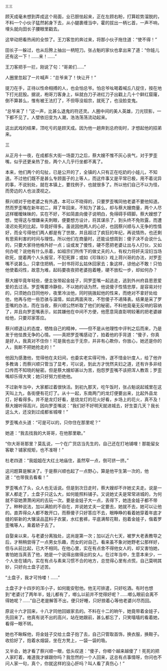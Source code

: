     三三 

   顾天成毫未想到弄成这个局面，业已胆怯起来，正在左顾右盼，打算趁势溜脱的，不料一个小伙子猛然躬身下去，从小腿裹缠当中，霍的拔出一柄匕首，一声不响，埋头就向田长子腰眼里戳去。

   这举动把看热闹的全惊了。王刀客忽的奔过来，将那小伙子拖住道：“使不得！”

   田长子一躲过，也从后胯上抽出一柄短刀。张占魁的家伙也拿出来了道：“你娃儿还有这一下！……来！……”

   王刀客把手一拦，刚说了句：“哥弟们……”

   人圈里忽起了一片喊声：“总爷来了！快让开！”

   提刀在手，正待以性命相搏的人，也会怕总爷。怕总爷吆喝着喊丘八捉住，按在地下打光屁股。据说，袍哥刀客身上，纵就白刀子进红刀子出戳上几十个鲜红窟窿，倒不算甚么，惟有被王法打了，不但辱没祖宗，就死了，也没脸变鬼。

   “总爷来了！”这一声，比甚么退鬼的符还灵。人圈中间的美人英雄，刀光钗影，一下都不见了。人壁依旧变为人潮，浩浩荡荡流动起来。

   这出武戏的结果，顶吃亏的是顾天成。因为他一趟奔到总府街时，才想起他的招弟来。

   三

   从正月十一夜，在成都东大街一场耍刀之后，蔡大嫂不惟不灰心丧气，对于罗歪嘴，似乎还更亲热了些，两个人几乎行坐都不离了。

   本来，他们两个的勾扯，已是公开的了，全镇的人只有正在吃奶的小娃儿，不知道。不过他们既不是甚么专顾面子的上等人，而这件事又是平常已极，用不着诧异的事，不说别处，就在本镇上，要找例子，也就很多了。所以他们自己不以为怪，而旁边的人也淡漠视之。

   蔡兴顺对于他老婆之有外遇，本可以不晓得的，只要罗歪嘴同他老婆不要他知道。然而罗歪嘴在新年初二，拜了年回来，不知为了甚么，却与蔡大嫂商量，两个人尽这样暖暧昧昧的，实在不好，不如简直向傻子说明白，免得碍手碍脚。蔡大嫂想了想，觉得这与憎嫌亲夫刺眼，便要想方设计，将其谋杀了，到头终不免败露，而遭凌迟处死的比起，毕竟好得多。虽说因他两人的心好，也因蔡兴顺与人无争的性情好，而全亏得他们两人都是有了世故，并且超过了疯狂的年纪，再说情热，也还剩有思索利害的时间与理性。所以他们在商量时，还能设想周到：傻子决不会说什么的，只要大家待他格外好一点；设或发了傻性，硬不愿把老婆让出与人打伙，又如何办呢？说他有什么杀着，如祖宗们所传下的做丈夫的人，有权力将奸夫淫妇当场砍死，提着两个人头报官，不犯死罪；或如《珍珠衫》戏上蒋兴哥的办法，对罗歪嘴不说甚么，只拿住把柄，一封书将邓幺姑休回家去；象这样，谅他必不敢！只怕他使着闷性，故意为难，起码要夜夜把老婆抱着睡，硬不放松一步，却如何办？

   蔡大嫂毕竟年轻些，便主张带起金娃子，同罗歪嘴一起逃走，逃到外州府县恩恩爱爱的去过活。罗歪嘴要冷静些，不以她的话为然，他说傻子性情忠厚，是容易对付的，只须她白日同他吵，夜里冷淡他，同时挑拨起他的性来，而绝对不拿好处给他，他再与他一些恐骇与温情，如此两面夹攻，不愁傻子不递降表。结果是采了罗歪嘴的办法，而在当夜，蔡兴顺公然听取了他们的秘密。不料他竟毫无反响的容纳了，并且向罗歪嘴表示，如其嫌他在中间不方便，他愿意简直彰明较著的把老婆嫁给他，只要邓家答应。

   蔡兴顺退让的态度，牺牲自己的精神，——但不是从他理性中评判之后而来，乃是发于他怯畏无争的心情。——真把罗歪嘴感动了，拍着他的手背道：“傻子，你真是好人，我真对不住你！可是我也出于无奈，并非有心欺你，你放心，她还是你的人，我断不把她抢走的！”

   他因为感激他，觉得他在夫妇间，也委实老实得可怜，遂不惜金针度人，给了他许多教诲；而蔡兴顺只管当了显考，可以说，到此方才恍然夫妇之道，还有许多非经口传而不知晓的秘密。但是蔡大嫂却甚以为苦，抱怨罗歪嘴不该把浑人教乖；罗歪嘴却乐得大笑；她只好努力拒绝他。

   不过新年当中，大家都过着很快活。到初九那天，吃午饭时，张占魁说起城里在这天叫上九，各街便有花灯了。从十一起，东南两门的龙灯便要出来，比起外县龙灯，好看得多。并不是龙灯好看，是烧龙灯的花火好看，乡场上的花火，真不及！蔡大嫂听得高兴，因向罗歪嘴说：“我们好不好明天就进城去，好生耍几天？我长这么大，还没到过成都省城哩！”

   罗歪嘴点头道：“可是可以的，只你住在那里呢？”

   她道：“我去找我的大哥哥，在他那里歇。”

   “你大哥哥那里？莫乱说，一个在广货店当先生的，自己还在打地铺哩！那能留女客歇？铺家规矩，也不准呀！”

   杜老四道：“我姐姐在大红土地庙住，虽然窄一点，倒可挤一挤。”

   这问题算是解决了。于是蔡兴顺也起了一点野心，算是他平生第一次的，他道：“也带我去看看！”

   罗歪嘴点了头，众人也无话说。但是到次日走时，蔡大嫂却不许她丈夫走。说是一家人都走了，土盘子只这么大，如何能照料铺子。又说她丈夫是常常进城的，为何就不容她萧萧闲闲的去玩一次。要是金娃子大一点，丢得下，她连金娃子都不带了。种种说法，加以满脸的不自在，并说她丈夫一定要去，她就不去，她可以让他的。直弄得众人都不敢开口，而蔡傻子只好答应不去，眼睁睁的看着她穿着年底才缝的崭新的大镶滚品蓝料子衣裳，水红套裤，平底满帮花鞋，抱着金娃子，偕着罗歪嘴等人，乘着轿子去了。

   自娶亲以来，与老婆分离独处，这尚是第一次；加以近六七天，被罗大老表教导之后，才稍稍尝得了一点男女乐趣，而女的对自己，看来虽不象对她野老公那样好，但与从前比起，已大不相同。在他心里，实在有点舍不得他女人的，却又害怕她，害怕她当真丢了他，她是一个说得出做得出的女人。在过年当中，生意本来少，一个人坐在铺内，实在有点与素来习惯不合的地方，总觉得心里有点慌，自己莫明其妙，只好向土盘子述苦。

   “土盘子，我才可怜喽！……”

   土盘子才十四岁的浑小子，如何能安慰他。他无可排遣，只好吃酒。有时也想到“老婆讨了两年半，娃儿都有了，啷么以前并不觉得好呢？……啷么眼前会离不得她呢？……”自己老是解答不出，便只好睡，只好捺着心等他老婆兴尽而回。

   原说十六才回来，十八才同他回娘家去的。不料在十二的晌午，她竟带着金娃子，先回来了。他真有说不出的高兴，站在她跟前，甚么都忘了，只笑嘻嘻的看着她，看得一眼不转。

   她也不瞅睬他，将金娃子交给土盘子抱了去，自己只管取首饰，换衣服，换鞋子。收拾好了，抱着水烟袋，坐在方凳上，一袋一袋的吸。

   又半会，她才看了蔡兴顺一眼，低头叹道：“傻子，你啷个越来越傻了！死死的把人家盯着，难道我才嫁跟你吗？我忽然的一个人回来，这总有点事情呀，你问也不问人家一句，真个，你就这样的没心肝吗？叫人看了真伤心！”

